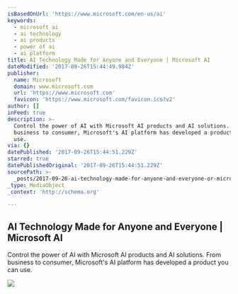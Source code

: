 ```yaml
---
isBasedOnUrl: 'https://www.microsoft.com/en-us/ai'
keywords:
  - microsoft ai
  - ai technology
  - ai products
  - power of ai
  - ai platform
title: AI Technology Made for Anyone and Everyone | Microsoft AI
dateModified: '2017-09-26T15:44:49.984Z'
publisher:
  name: Microsoft
  domain: www.microsoft.com
  url: 'https://www.microsoft.com'
  favicon: 'https://www.microsoft.com/favicon.ico?v2'
author: []
inFeed: true
description: >-
  Control the power of AI with Microsoft AI products and AI solutions. From
  business to consumer, Microsoft's AI platform has developed a product you can
  use.
via: {}
datePublished: '2017-09-26T15:44:51.229Z'
starred: true
datePublishedOriginal: '2017-09-26T15:44:51.229Z'
sourcePath: >-
  _posts/2017-09-26-ai-technology-made-for-anyone-and-everyone-or-microsoft-ai.md
_type: MediaObject
_context: 'http://schema.org'

---
```

<article style=""><h1>AI Technology Made for Anyone and Everyone | Microsoft AI</h1><p>Control the power of AI with Microsoft AI products and AI solutions. From business to consumer, Microsoft's AI platform has developed a product you can use.</p><img src="https://www.microsoft.com/en-us/CMSImages/Hero_First_Frame_Still_2.jpg?version=2cb37980-5c2d-4106-5c42-dcf7765ff9fd" /></article>